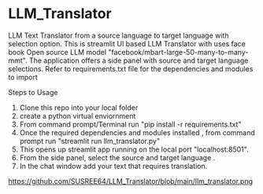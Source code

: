 # LLM_Translator
LLM Text Translator from a source language to target language with selection option. 
This is streamlit UI based LLM Translator with uses face book Open source LLM model
"facebook/mbart-large-50-many-to-many-mmt". The application offers a side panel with 
source and target language selections. Refer to requirements.txt file for the dependencies 
and modules to import

Steps to Usage
1. Clone this repo into your local folder
2. create a python virtual enviornment
3. From command prompt/Terminal run "pip install -r requirements.txt"
4. Once the required dependencies and modules installed , from command prompt run "streamlit run llm_translator.py"
5. This opens up streamlit app running on the local port "localhost:8501".
6. From the side panel, select the source and target language .
7. In the chat window add your text that requires translation. 

https://github.com/SUSREE64/LLM_Translator/blob/main/llm_translator.png
